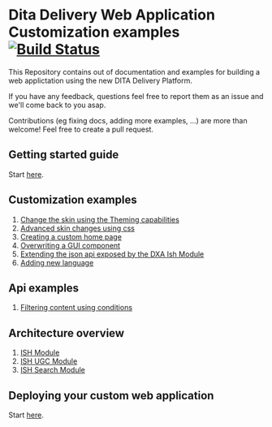 # Dita Delivery Web Application Customization examples [![Build Status](https://travis-ci.org/sdl/dd-webapp-custom-examples.svg?branch=master)](https://travis-ci.org/sdl/dd-webapp-custom-examples)

This Repository contains out of documentation and examples for building a web applictation using the new DITA Delivery Platform.

If you have any feedback, questions feel free to report them as an issue and we'll come back to you asap.

Contributions (eg fixing docs, adding more examples, ...) are more than welcome! Feel free to create a pull request.

## Getting started guide

Start [here](./docs/Getting-started.md).

## Customization examples

1. [Change the skin using the Theming capabilities](./docs/customizing/Change-the-skin.md)
2. [Advanced skin changes using css](./docs/customizing/Advanced-skinning.md)
3. [Creating a custom home page](./docs/customizing/Creating-custom-homepage.md)
4. [Overwriting a GUI component](./docs/customizing/Overwriting-gui-component.md)
5. [Extending the json api exposed by the DXA Ish Module](./docs/customizing/Extending-json-api.md)
5. [Adding new language](./docs/customizing/Adding-language.md)

## Api examples

1. [Filtering content using conditions](./docs/apis/Setting-conditions.md)

## Architecture overview

1. [ISH Module](./docs/architecture/ISH-module.md)
2. [ISH UGC Module](./docs/architecture/ISH-UGC-module.md)
2. [ISH Search Module](./docs/architecture/ISH-Search-module.md)

## Deploying your custom web application

Start [here](./docs/Deploying-a-custom-web-app.md).
